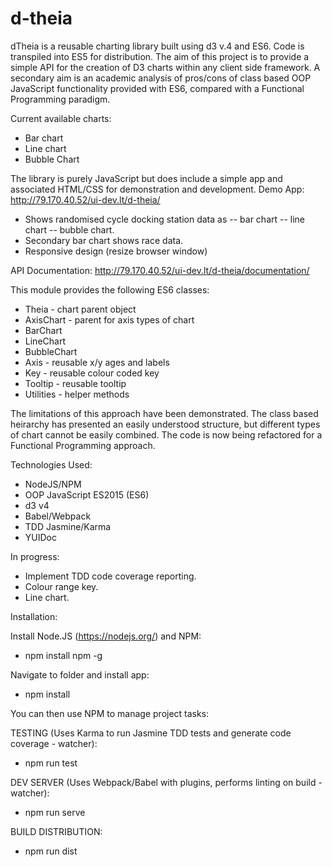 # d-theia
dTheia is a reusable charting library built using d3 v.4 and ES6. Code is transpiled into ES5 for distribution. The aim of this project is to provide a simple API for the creation of D3 charts within any client side framework. A secondary aim is an academic analysis of pros/cons of class based OOP JavaScript functionality provided with ES6, compared with a Functional Programming paradigm.

Current available charts:
- Bar chart
- Line chart
- Bubble Chart

The library is purely JavaScript but does include a simple app and associated HTML/CSS for demonstration and development.
Demo App: http://79.170.40.52/ui-dev.lt/d-theia/
- Shows randomised cycle docking station data as
-- bar chart
-- line chart
-- bubble chart.
- Secondary bar chart shows race data.
- Responsive design (resize browser window)

API Documentation: http://79.170.40.52/ui-dev.lt/d-theia/documentation/

This module provides the following ES6 classes:

- Theia - chart parent object
- AxisChart - parent for axis types of chart
- BarChart
- LineChart
- BubbleChart
- Axis - reusable x/y ages and labels
- Key - reusable colour coded key
- Tooltip - reusable tooltip
- Utilities - helper methods

The limitations of this approach have been demonstrated. The class based heirarchy has presented an easily understood structure, but different types of chart cannot be easily combined. The code is now being refactored for a Functional Programming approach.

Technologies Used:
- NodeJS/NPM
- OOP JavaScript ES2015 (ES6)
- d3 v4
- Babel/Webpack
- TDD Jasmine/Karma
- YUIDoc

In progress:

- Implement TDD code coverage reporting.
- Colour range key.
- Line chart.

Installation:

Install Node.JS (https://nodejs.org/) and NPM:
* npm install npm -g

Navigate to folder and install app:
* npm install

You can then use NPM to manage project tasks:

TESTING (Uses Karma to run Jasmine TDD tests and generate code coverage - watcher):
- npm run test

DEV SERVER (Uses Webpack/Babel with plugins, performs linting on build - watcher):
- npm run serve

BUILD DISTRIBUTION:
- npm run dist

